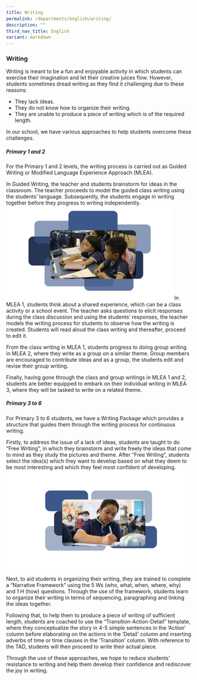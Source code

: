 ```yaml
---
title: Writing
permalink: /departments/english/writing/
description: ""
third_nav_title: English
variant: markdown
---
```

### **Writing**

Writing is meant to be a fun and enjoyable activity in which students can exercise their imagination and let their creative juices flow. However, students sometimes dread writing as they find it challenging due to these reasons:  
  

*   They lack ideas.
*   They do not know how to organize their writing.
*   They are unable to produce a piece of writing which is of the required length.&nbsp;

In our school, we have various approaches to help students overcome these challenges.

##### Primary 1 and 2

For the Primary 1 and 2 levels, the writing process is carried out as Guided Writing or Modified Language Experience Approach (MLEA).  
  
In Guided Writing, the teacher and students brainstorm for ideas in the classroom. The teacher proceeds to model the guided class writing using the students’ language. Subsequently, the students engage in writing together before they progress to writing independently.  
   <img style="width:90%" src="/images/Our%20Experiences/Student%20Development/Writing.png"> 
In MLEA 1, students think about a shared experience, which can be a class activity or a school event. The teacher asks questions to elicit responses during the class discussion and using the students’ responses, the teacher models the writing process for students to observe how the writing is created. Students will read aloud the class writing and thereafter, proceed to edit it.  
  
  
From the class writing in MLEA 1, students progress to doing group writing in MLEA 2, where they write as a group on a similar theme. Group members are encouraged to contribute ideas and as a group, the students edit and revise their group writing.  
  
Finally, having gone through the class and group writings in MLEA 1 and 2, students are better equipped to embark on their individual writing in MLEA 3, where they will be tasked to write on a related theme.


##### Primary 3 to 6
  
For Primary 3 to 6 students, we have a Writing Package which provides a structure that guides them through the writing process for continuous writing.  
  
Firstly, to address the issue of a lack of ideas, students are taught to do “Free Writing”, in which they brainstorm and write freely the ideas that come to mind as they study the pictures and theme. After “Free Writing”, students select the idea(s) which they want to develop based on what they deem to be most interesting and which they feel most confident of developing.  
<img src="/images/Our%20Experiences/Student%20Development/Writing___1.png">
Next, to aid students in organizing their writing, they are trained to complete a “Narrative Framework” using the 5 Ws (who, what, when, where, why) and 1 H (how) questions. Through the use of the framework, students learn to organize their writing in terms of sequencing, paragraphing and linking the ideas together.  
  
Following that, to help them to produce a piece of writing of sufficient length, students are coached to use the “Transition-Action-Detail” template, where they conceptualize the story in 4-5 simple sentences in the ‘Action’ column before elaborating on the actions in the ‘Detail’ column and inserting adverbs of time or time clauses in the ‘Transition’ column. With reference to the TAD, students will then proceed to write their actual piece.  
  
Through the use of these approaches, we hope to reduce students’ resistance to writing and help them develop their confidence and rediscover the joy in writing.